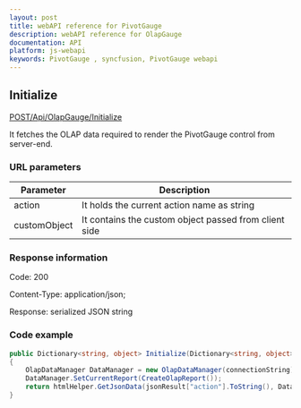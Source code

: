 ```yaml
---
layout: post
title: webAPI reference for PivotGauge
description: webAPI reference for OlapGauge
documentation: API
platform: js-webapi
keywords: PivotGauge , syncfusion, PivotGauge webapi
---
```


## Initialize

[POST/Api/OlapGauge/Initialize](http://js.syncfusion.com/demos/ejServices/api/OlapGauge/Initialize)

It fetches the OLAP data required to render the PivotGauge control from server-end.

### URL parameters

|  Parameter |  Description | 
|---|---|
|action|It holds the current action name as string|
|customObject|It contains the custom object passed from client side|

### Response information 

Code: 200

Content-Type: application/json;

Response: serialized JSON string

### Code example 

~~~ csharp
public Dictionary<string, object> Initialize(Dictionary<string, object> jsonResult)
{
    OlapDataManager DataManager = new OlapDataManager(connectionString);
    DataManager.SetCurrentReport(CreateOlapReport());
    return htmlHelper.GetJsonData(jsonResult["action"].ToString(), DataManager);
}

~~~ 
